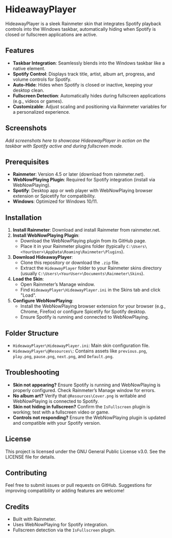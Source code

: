 # HideawayPlayer

HideawayPlayer is a sleek Rainmeter skin that integrates Spotify playback controls into the Windows taskbar, automatically hiding when Spotify is closed or fullscreen applications are active.

## Features

- **Taskbar Integration**: Seamlessly blends into the Windows taskbar like a native element.
- **Spotify Control**: Displays track title, artist, album art, progress, and volume controls for Spotify.
- **Auto-Hide**: Hides when Spotify is closed or inactive, keeping your desktop clean.
- **Fullscreen Detection**: Automatically hides during fullscreen applications (e.g., videos or games).
- **Customizable**: Adjust scaling and positioning via Rainmeter variables for a personalized experience.

## Screenshots

*Add screenshots here to showcase HideawayPlayer in action on the taskbar with Spotify active and during fullscreen mode.*

## Prerequisites

- **Rainmeter**: Version 4.5 or later (download from rainmeter.net).
- **WebNowPlaying Plugin**: Required for Spotify integration (install via WebNowPlaying).
- **Spotify**: Desktop app or web player with WebNowPlaying browser extension or Spicetify for compatibility.
- **Windows**: Optimized for Windows 10/11.

## Installation

1. **Install Rainmeter**: Download and install Rainmeter from rainmeter.net.
2. **Install WebNowPlaying Plugin**:
   - Download the WebNowPlaying plugin from its GitHub page.
   - Place it in your Rainmeter plugins folder (typically `C:\Users\<YourUser>\AppData\Roaming\Rainmeter\Plugins`).
3. **Download HideawayPlayer**:
   - Clone this repository or download the `.zip` file.
   - Extract the `HideawayPlayer` folder to your Rainmeter skins directory (usually `C:\Users\<YourUser>\Documents\Rainmeter\Skins`).
4. **Load the Skin**:
   - Open Rainmeter’s Manage window.
   - Find `HideawayPlayer\HideawayPlayer.ini` in the Skins tab and click "Load".
5. **Configure WebNowPlaying**:
   - Install the WebNowPlaying browser extension for your browser (e.g., Chrome, Firefox) or configure Spicetify for Spotify desktop.
   - Ensure Spotify is running and connected to WebNowPlaying.

## Folder Structure

- `HideawayPlayer\HideawayPlayer.ini`: Main skin configuration file.
- `HideawayPlayer\@Resources\`: Contains assets like `previous.png`, `play.png`, `pause.png`, `next.png`, and `Default.png`.

## Troubleshooting

- **Skin not appearing?** Ensure Spotify is running and WebNowPlaying is properly configured. Check Rainmeter’s Manage window for errors.
- **No album art?** Verify that `@Resources\Cover.png` is writable and WebNowPlaying is connected to Spotify.
- **Skin not hiding in fullscreen?** Confirm the `IsFullscreen` plugin is working; test with a fullscreen video or game.
- **Controls not responding?** Ensure the WebNowPlaying plugin is updated and compatible with your Spotify version.

## License

This project is licensed under the GNU General Public License v3.0. See the LICENSE file for details.

## Contributing

Feel free to submit issues or pull requests on GitHub. Suggestions for improving compatibility or adding features are welcome!

## Credits

- Built with Rainmeter.
- Uses WebNowPlaying for Spotify integration.
- Fullscreen detection via the `IsFullscreen` plugin.
